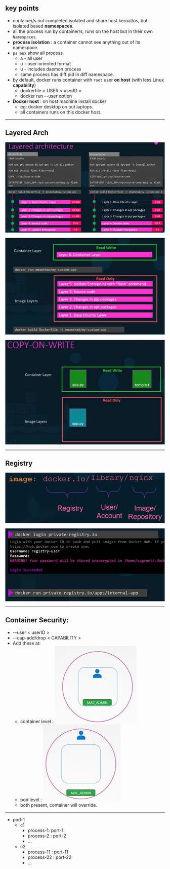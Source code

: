 ## key points
- container/s not completed isolated and share host kernal/os, but isolated based **namespaces**.
- all the process run by container/s, runs on the host but in their own `Namespaces`.
- **process isolation** : a container cannot see anything out of its namespace.
- `ps aux` show all process
  - a - all user
  - u - user-oriented format
  - u - includes daemon process
  - same process has diff pid in diff namespace. 
- by default, docker runs container with `root` user **on host** (with less Linux **capability**)
  - dockerfile > USER < userID >
  - docker run --user option
- **Docker host** : on host machine install docker
  - eg: docker desktop on out laptops.
  - all containers runs on this  docker host.
---
## Layered Arch

![img_3.png](img/crash-course/img_3.png)

![img_4.png](img/crash-course/img_4.png)

![img_5.png](img/crash-course/img_5.png)

---
## Registry

![img_1.png](img/crash-course/arch/img_1.png)

![img.png](img/crash-course/arch/img.png)

---
## Container Security:
  - --user < userID > 
  - --cap-add/drop < CAPABILITY >
  - Add these at:
    - container level :  ![img.png](img/imgg-1.png)
    - pod level :        ![img_1.png](img/imgg_2.png)
    - both present, container will override.

---
- pod-1
  - c1
    - process-1: port-1
    - process-2 : port-2
    - ...
  - c2
      - process-11 : port-11
      - process-22 : port-22
      - ...